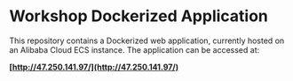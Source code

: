# Workshop Dockerized Application

This repository contains a Dockerized web application, currently hosted on an Alibaba Cloud ECS instance. The application can be accessed at:

**[http://47.250.141.97/](http://47.250.141.97/)**



